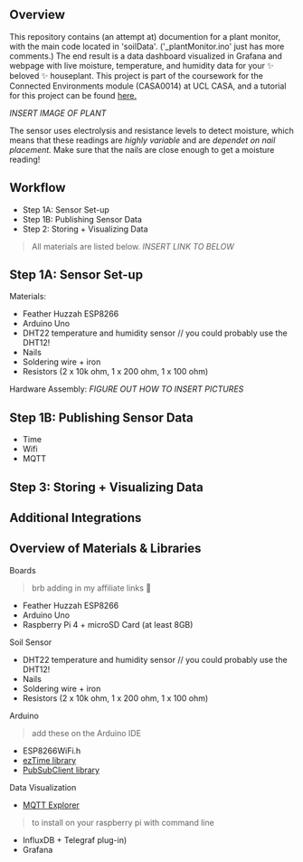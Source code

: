 
## Overview
This repository contains (an attempt at) documention for a plant monitor, with the main code located in 'soilData'. ('_plantMonitor.ino' just has more comments.) The end result is a data dashboard visualized in Grafana and webpage with live moisture, temperature, and humidity data for your ✨ beloved ✨ houseplant. This project is part of the coursework for the Connected Environments module (CASA0014) at UCL CASA, and a tutorial for this project can be found [here.](https://workshops.cetools.org/codelabs/CASA0014-2-Plant-Monitor/index.html?index=..%2F..casa0014#0)

*INSERT IMAGE OF PLANT*

The sensor uses electrolysis and resistance levels to detect moisture, which means that these readings are _highly variable_ and are _dependet on nail placement._ Make sure that the nails are close enough to get a moisture reading! 

## Workflow 
* Step 1A: Sensor Set-up
* Step 1B: Publishing Sensor Data 
* Step 2: Storing + Visualizing Data
>All materials are listed below. *INSERT LINK TO BELOW*

## Step 1A: Sensor Set-up 
Materials: 
* Feather Huzzah ESP8266
* Arduino Uno
* DHT22 temperature and humidity sensor // you could probably use the DHT12!
* Nails
* Soldering wire + iron 
* Resistors (2 x 10k ohm, 1 x 200 ohm, 1 x 100 ohm)

Hardware Assembly: 
 *FIGURE OUT HOW TO INSERT PICTURES*
 

## Step 1B: Publishing Sensor Data 
* Time
* Wifi
* MQTT 

## Step 3: Storing + Visualizing Data 


## Additional Integrations


## Overview of Materials & Libraries 

Boards
> brb adding in my affiliate links 💸
* Feather Huzzah ESP8266
* Arduino Uno 
* Raspberry Pi 4 + microSD Card (at least 8GB)

Soil Sensor
* DHT22 temperature and humidity sensor // you could probably use the DHT12!
* Nails
* Soldering wire + iron 
* Resistors (2 x 10k ohm, 1 x 200 ohm, 1 x 100 ohm)

Arduino  
> add these on the Arduino IDE
* ESP8266WiFi.h
* [ezTime library](https://github.com/ropg/ezTime)
* [PubSubClient library](https://github.com/knolleary/pubsubclient/releases/tag/v2.8)

Data Visualization
* [MQTT Explorer](http://mqtt-explorer.com/)
> to install on your raspberry pi with command line
* InfluxDB + Telegraf plug-in) 
* Grafana


